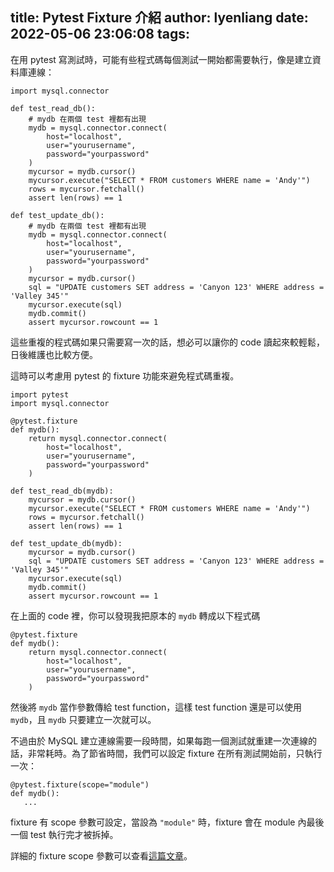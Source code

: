 title: Pytest Fixture 介紹
author: lyenliang
date: 2022-05-06 23:06:08
tags:
---
在用 pytest 寫測試時，可能有些程式碼每個測試一開始都需要執行，像是建立資料庫連線：


```
import mysql.connector

def test_read_db():
    # mydb 在兩個 test 裡都有出現
    mydb = mysql.connector.connect(
        host="localhost",
        user="yourusername",
        password="yourpassword"
    )
    mycursor = mydb.cursor()
    mycursor.execute("SELECT * FROM customers WHERE name = 'Andy'")
    rows = mycursor.fetchall()
    assert len(rows) == 1

def test_update_db():
    # mydb 在兩個 test 裡都有出現
    mydb = mysql.connector.connect(
        host="localhost",
        user="yourusername",
        password="yourpassword"
    )
    mycursor = mydb.cursor()
    sql = "UPDATE customers SET address = 'Canyon 123' WHERE address = 'Valley 345'"
    mycursor.execute(sql)
    mydb.commit()
    assert mycursor.rowcount == 1
```

這些重複的程式碼如果只需要寫一次的話，想必可以讓你的 code 讀起來較輕鬆，日後維護也比較方便。

這時可以考慮用 pytest 的 fixture 功能來避免程式碼重複。

```
import pytest
import mysql.connector

@pytest.fixture
def mydb():
    return mysql.connector.connect(
        host="localhost",
        user="yourusername",
        password="yourpassword"
    )

def test_read_db(mydb):
    mycursor = mydb.cursor()
    mycursor.execute("SELECT * FROM customers WHERE name = 'Andy'")
    rows = mycursor.fetchall()
    assert len(rows) == 1

def test_update_db(mydb):
    mycursor = mydb.cursor()
    sql = "UPDATE customers SET address = 'Canyon 123' WHERE address = 'Valley 345'"
    mycursor.execute(sql)
    mydb.commit()
    assert mycursor.rowcount == 1
```

在上面的 code 裡，你可以發現我把原本的 `mydb` 轉成以下程式碼

```
@pytest.fixture
def mydb():
    return mysql.connector.connect(
        host="localhost",
        user="yourusername",
        password="yourpassword"
    )
```

然後將 `mydb` 當作參數傳給 test function，這樣 test function 還是可以使用 `mydb`，且 `mydb` 只要建立一次就可以。

不過由於 MySQL 建立連線需要一段時間，如果每跑一個測試就重建一次連線的話，非常耗時。為了節省時間，我們可以設定 fixture 在所有測試開始前，只執行一次：

```
@pytest.fixture(scope="module")
def mydb():
   ...
```

fixture 有 scope 參數可設定，當設為 `"module"` 時，fixture 會在 module 內最後一個 test 執行完才被拆掉。

詳細的 fixture scope 參數可以查看[這篇文章](https://docs.pytest.org/en/6.2.x/fixture.html#fixture-scopes)。